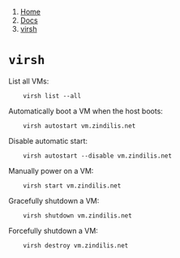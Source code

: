 <!-- -
Title: virsh
Description: Notes and links on virsh
First Published: 2014-04-09
- -->

<ol class="breadcrumb" itemprop="breadcrumb">
	<li><a href="/">Home</a></li>
	<li><a href="/docs/">Docs</a></li>
	<li><a href="/docs/virsh.html">virsh</a></li>
</ol>

`virsh`
=======

List all VMs:

        virsh list --all

Automatically boot a VM when the host boots:

        virsh autostart vm.zindilis.net

Disable automatic start:

        virsh autostart --disable vm.zindilis.net

Manually power on a VM:

        virsh start vm.zindilis.net

Gracefully shutdown a VM:

        virsh shutdown vm.zindilis.net

Forcefully shutdown a VM:

        virsh destroy vm.zindilis.net
